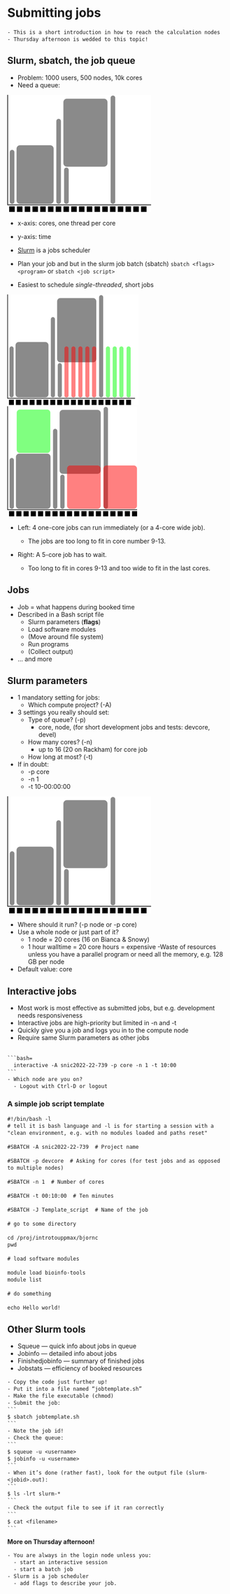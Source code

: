 # Submitting jobs
```{objectives}
- This is a short introduction in how to reach the calculation nodes
- Thursday afternoon is wedded to this topic!
```

## Slurm, sbatch, the job queue
- Problem: 1000 users, 500 nodes, 10k cores
- Need a queue:

![Image](./img/queue1.png)
- x-axis: cores, one thread per core
- y-axis: time

- [Slurm](https://slurm.schedmd.com/) is a jobs scheduler
- Plan your job and but in the slurm job batch (sbatch)
    `sbatch <flags> <program>` or
    `sbatch <job script>`

- Easiest to schedule *single-threaded*, short jobs

![Image](./img/queue2.png)
![Image](./img/queue3.png)
- Left: 4 one-core jobs can run immediately (or a 4-core wide job).

  - The jobs are too long to fit in core number 9-13.

- Right: A 5-core job has to wait.

  - Too long to fit in cores 9-13 and too wide to fit in the last cores.

## Jobs
- Job = what happens during booked time
- Described in a Bash script file
  - Slurm parameters (**flags**)
  - Load software modules
  - (Move around file system)
  - Run programs
  - (Collect output)
- ... and more

## Slurm parameters
- 1 mandatory setting for jobs:
  - Which compute project? (-A)
- 3 settings you really should set:
  - Type of queue? (-p)
    - core, node, (for short development jobs and tests: devcore, devel)
  - How many cores? (-n)
    - up to 16 (20 on Rackham) for core job
  - How long at most? (-t)
- If in doubt:
  - -p core
  - -n 1
  - -t 10-00:00:00

![Image](./img/queue1.png)

- Where should it run? (-p node or -p core)
- Use a whole node or just part of it?
  - 1 node = 20 cores (16 on Bianca & Snowy)
  - 1 hour walltime = 20 core hours = expensive
   -Waste of resources unless you have a parallel program or need all the memory, e.g. 128 GB per node
- Default value: core

## Interactive jobs
- Most work is most effective as submitted jobs, but e.g. development needs responsiveness
- Interactive jobs are high-priority but limited in -n and -t
- Quickly give you a job and logs you in to the compute node
- Require same Slurm parameters as other jobs

``````{challenge} Try interactive

```bash=
  interactive -A snic2022-22-739 -p core -n 1 -t 10:00
```
- Which node are you on?
  - Logout with Ctrl-D or logout
``````



 
### A simple job script template

```bash=
#!/bin/bash -l 
# tell it is bash language and -l is for starting a session with a "clean environment, e.g. with no modules loaded and paths reset"

#SBATCH -A snic2022-22-739  # Project name

#SBATCH -p devcore  # Asking for cores (for test jobs and as opposed to multiple nodes) 

#SBATCH -n 1  # Number of cores

#SBATCH -t 00:10:00  # Ten minutes

#SBATCH -J Template_script  # Name of the job

# go to some directory

cd /proj/introtouppmax/bjornc
pwd

# load software modules

module load bioinfo-tools
module list

# do something

echo Hello world!  

```

## Other Slurm tools

- Squeue — quick info about jobs in queue
- Jobinfo — detailed info about jobs
- Finishedjobinfo — summary of finished jobs
- Jobstats — efficiency of booked resources

``````{challange} Exercise at home
- Copy the code just further up!
- Put it into a file named “jobtemplate.sh”
- Make the file executable (chmod)
- Submit the job:
```
$ sbatch jobtemplate.sh
```
- Note the job id!
- Check the queue:
```
$ squeue -u <username>
$ jobinfo -u <username>
```
- When it’s done (rather fast), look for the output file (slurm-<jobid>.out):
```
$ ls -lrt slurm-*
```
- Check the output file to see if it ran correctly
```
$ cat <filename>
```
``````
 
**More on Thursday afternoon!**

```{keypoints} 
- You are always in the login node unless you:
  - start an interactive session
  - start a batch job
- Slurm is a job scheduler
  - add flags to describe your job.
 
